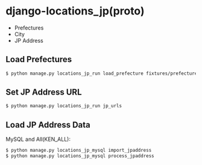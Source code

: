 # django-locations_jp(proto)

- Prefectures
- City
- JP Address

## Load Prefectures

~~~bash
$ python manage.py locations_jp_run load_prefecture fixtures/prefectures.json
~~~

## Set JP Address URL

~~~bash
$ python manage.py locations_jp_run jp_urls
~~~

## Load JP Address Data

MySQL and All(KEN_ALL):

~~~bash
$ python manage.py locations_jp_mysql import_jpaddress
$ python manage.py locations_jp_mysql process_jpaddress
~~~
